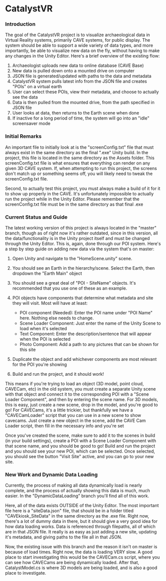 # CatalystVR

### Introduction

The goal of the CatalystVR project is to visualize archaeological data in Virtual Reality systems, primarily CAVE systems, for public display. The system should be able to support a wide variety of data types, and more importantly, be able to visualize new data on the fly, without having to make any changes in the Unity Editor. Here's a brief overview of the existing flow:

1. Archaeologist uploads new data to online database (CAVE Base)
2. New data is pulled down onto a mounted drive on computer
3. JSON file is generated/updated with paths to the data and metadata
4. CatalystVR system pulls latest info from the JSON file and creates "POIs" on a virtual earth
5. User can select these POIs, view their metadata, and choose to actually see the data
6. Data is then pulled from the mounted drive, from the path specified in JSON file
7. User looks at data, then returns to the Earth scene when done
8. If inactive for a long period of time, the system will go into an "idle" screensaver mode


### Initial Remarks

An important file to initially look at is the "screenConfig.txt" file that must always exist in the same directory as the final ".exe" Unity build. In the project, this file is located in the same directory as the Assets folder. This screenConfig.txt file is what ensures that everything can render on any given 3D CAVE system. If, when attempting to run this project, the screens don't match up or something seems off, you will likely need to tweak the screenConfig.txt file.

Second, to actually test this project, you must always make a build of it for it to show up properly in the CAVE. It's unfortunately impossible to actually run the project while in the Unity Editor. Please remember that the screenConfig.txt file must be in the same directory as that final .exe


### Current Status and Guide

The latest working version of this project is always located in the "master" branch, though as of right now it's rather outdated, since in this version, all the data/functionality is in the Unity project itself and must be changed through the Unity Editor. This is, again, done through our POI system. Here's a step by step guide on adding new data via the system that's on master:

1. Open Unity and navigate to the "HomeScene.unity" scene.
2. You should see an Earth in the hierarchy/scene. Select the Earth, then dropdown the "Earth Main" object
3. You should see a great deal of "POI - SiteName" objects. It's recommended that you use one of these as an example.
4. POI objects have components that determine what metadata and site they will visit. Most will have at least:

   * POI component (Needed): Enter the POI name under "POI Name" here. Nothing else needs to change.
   * Scene Loader Component: Just enter the name of the Unity Scene to load when it's selected
   * Text Component: Enter the description/sentence that will appear when the POI is selected
   * Photo Component: Add a path to any pictures that can be shown for this site

5. Duplicate the object and add whichever components are most relevant for the POI you're showing
6. Build and run the project, and it should work!

This means if you're trying to load an object (3D model, point cloud, CAVECam, etc) in the old system, you must create a separate Unity scene with that object and connect it to the corresponding POI with a "Scene Loader Component", and then by entering the scene name. For 3D models, this is easy, just create a new scene, drop in the model, and you're good to go! For CAVECams, it's a little trickier, but thankfully we have a "CAVECamLoader" script that you can use in a new scene to show cavecams. Just create a new object in the scene, add the CAVE Cam Loader script, then fill in the necessary info and you're set

Once you've created the scene, make sure to add it to the scenes in build (in your build settings), create a POI with a Scene Loader Component with that scene name, and you should be good to go! Build and run the project and you should see your new POI, which can be selected. Once selected, you should see the button "Visit Site" active, and you can go to your new site.


### New Work and Dynamic Data Loading

Currently, the process of making all data dynamically load is nearly complete, and the process of actually showing this data is much, much easier. In the "DynamicDataLoading" branch you'll find all of this work.

Here, all of the data exists OUTSIDE of the Unity Editor. The most important file here is a "siteData.json" file, that should be in a folder titled "CAVEkiosk_SiteData" in the same directory as the .exe file. Right now, there's a lot of dummy data in there, but it should give a very good idea for how data loading works. Data is referenced through filepaths, all of which are in that JSON file. It really is as easy as just adding a new site, updating it's metadata, and giving paths to the file all in that JSON. 

Now, the existing issue with this branch and the reason it isn't on master is because of load times. Right now, the data is loading VERY slow. A good place to start investigating this would be the CAVECam.cs script, where you can see how CAVECams are being dynamically loaded. After that, CatalystModel.cs is where 3D models are being loaded, and is also a good place to investigate.



